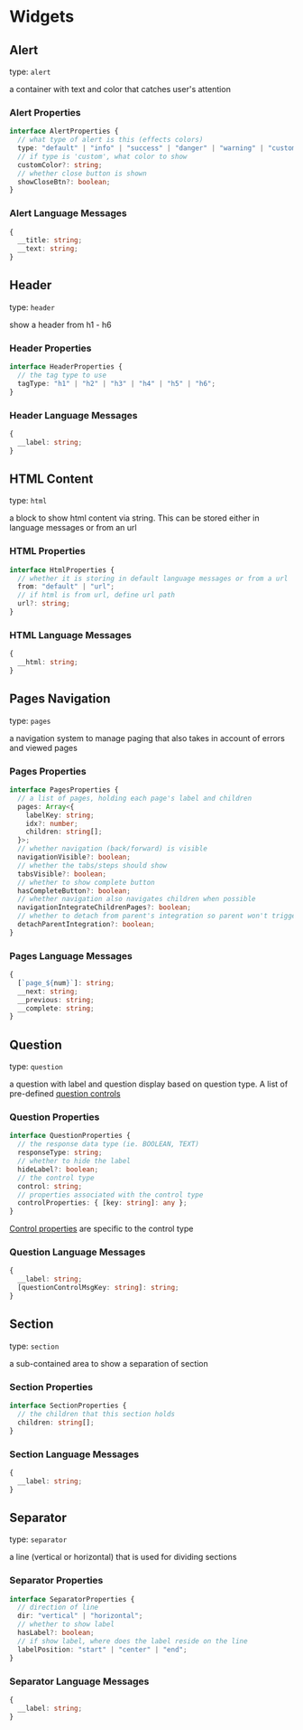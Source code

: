 # Widgets

## Alert

type: `alert`

a container with text and color that catches user's attention

### Alert Properties

```typescript
interface AlertProperties {
  // what type of alert is this (effects colors)
  type: "default" | "info" | "success" | "danger" | "warning" | "custom";
  // if type is 'custom', what color to show
  customColor?: string;
  // whether close button is shown
  showCloseBtn?: boolean;
}
```

### Alert Language Messages

```typescript
{
  __title: string;
  __text: string;
}
```

## Header

type: `header`

show a header from h1 - h6

### Header Properties

```typescript
interface HeaderProperties {
  // the tag type to use
  tagType: "h1" | "h2" | "h3" | "h4" | "h5" | "h6";
}
```

### Header Language Messages

```typescript
{
  __label: string;
}
```

## HTML Content

type: `html`

a block to show html content via string. This can be stored either in language messages or from an url

### HTML Properties

```typescript
interface HtmlProperties {
  // whether it is storing in default language messages or from a url
  from: "default" | "url";
  // if html is from url, define url path
  url?: string;
}
```

### HTML Language Messages

```typescript
{
  __html: string;
}
```

## Pages Navigation

type: `pages`

a navigation system to manage paging that also takes in account of errors and viewed pages

### Pages Properties

```typescript
interface PagesProperties {
  // a list of pages, holding each page's label and children
  pages: Array<{
    labelKey: string;
    idx?: number;
    children: string[];
  }>;
  // whether navigation (back/forward) is visible
  navigationVisible?: boolean;
  // whether the tabs/steps should show
  tabsVisible?: boolean;
  // whether to show complete button
  hasCompleteButton?: boolean;
  // whether navigation also navigates children when possible
  navigationIntegrateChildrenPages?: boolean;
  // whether to detach from parent's integration so parent won't trigger this pages' navigation
  detachParentIntegration?: boolean;
}
```

### Pages Language Messages

```typescript
{
  [`page_${num}`]: string;
  __next: string;
  __previous: string;
  __complete: string;
}
```

## Question

type: `question`

a question with label and question display based on question type. A list of pre-defined [question controls](../questionControls/README.md)

### Question Properties

```typescript
interface QuestionProperties {
  // the response data type (ie. BOOLEAN, TEXT)
  responseType: string;
  // whether to hide the label
  hideLabel?: boolean;
  // the control type
  control: string;
  // properties associated with the control type
  controlProperties: { [key: string]: any };
}
```

[Control properties](../questionControls/README.md) are specific to the control type

### Question Language Messages

```typescript
{
  __label: string;
  [questionControlMsgKey: string]: string;
}
```

## Section

type: `section`

a sub-contained area to show a separation of section

### Section Properties

```typescript
interface SectionProperties {
  // the children that this section holds
  children: string[];
}
```

### Section Language Messages

```typescript
{
  __label: string;
}
```

## Separator

type: `separator`

a line (vertical or horizontal) that is used for dividing sections

### Separator Properties

```typescript
interface SeparatorProperties {
  // direction of line
  dir: "vertical" | "horizontal";
  // whether to show label
  hasLabel?: boolean;
  // if show label, where does the label reside on the line
  labelPosition: "start" | "center" | "end";
}
```

### Separator Language Messages

```typescript
{
  __label: string;
}
```
